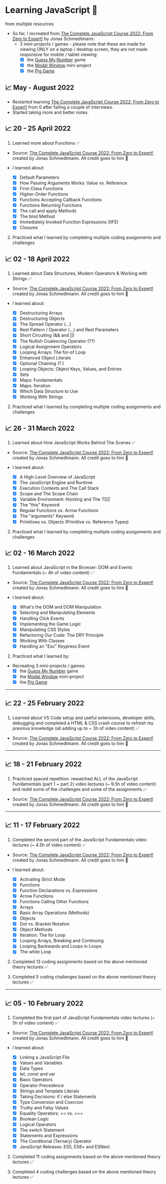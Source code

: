 # Learning JavaScript 🚀

from multiple resources

- So far, I recreated from [The Complete JavaScript Course 2022: From Zero to Expert!](https://www.udemy.com/course/the-complete-javascript-course/) by Jonas Schmedtmann:
  - 3 mini-projects / games - please note that these are made for viewing ONLY on a laptop / desktop screen, they are not made responsive for mobile / tablet viewing:
    - [x] the [Guess My Number](https://guess-my-number-js-webdevprc.netlify.app/) game
    - [x] the [Modal Window](https://modal-window-js-webdevprc.netlify.app/) mini-project
    - [x] the [Pig Game](https://pig-game-js-webdevprc.netlify.app/)

## 📈 May - August 2022

- Restarted learning [The Complete JavaScript Course 2022: From Zero to Expert!](https://www.udemy.com/course/the-complete-javascript-course/) from 0 after failing a couple of interviews.
- Started taking more and better notes.

## 📈 20 - 25 April 2022

1. Learned more about Functions ✅

- Source: [The Complete JavaScript Course 2022: From Zero to Expert!](https://www.udemy.com/course/the-complete-javascript-course/) created by Jonas Schmedtmann. All credit goes to him 🙏

- I learned about:
  - [x] Default Parameters
  - [x] How Passing Arguments Works: Value vs. Reference
  - [x] First-Class Functions
  - [x] Higher-Order Functions
  - [x] Functions Accepting Callback Functions
  - [x] Functions Returning Functions
  - [x] The call and apply Methods
  - [x] The bind Method
  - [x] Immediately Invoked Function Expressions (IIFE)
  - [x] Closures

2. Practiced what I learned by completing multiple coding assignments and challenges

## 📈 02 - 18 April 2022

1. Learned about Data Structures, Modern Operators & Working with Strings ✅

- Source: [The Complete JavaScript Course 2022: From Zero to Expert!](https://www.udemy.com/course/the-complete-javascript-course/) created by Jonas Schmedtmann. All credit goes to him 🙏

- I learned about:
  - [x] Destructuring Arrays
  - [x] Destructuring Objects
  - [x] The Spread Operator (...)
  - [x] Rest Pattern / Operator (...) and Rest Parameters
  - [x] Short Circuiting (&& and ||)
  - [x] The Nullish Coalescing Operator (??)
  - [x] Logical Assignment Operators
  - [x] Looping Arrays: The for-of Loop
  - [x] Enhanced Object Literals
  - [x] Optional Chaining (?.)
  - [x] Looping Objects: Object Keys, Values, and Entries
  - [x] Sets
  - [x] Maps: Fundamentals
  - [x] Maps: Iteration
  - [x] Which Data Structure to Use
  - [x] Working With Strings

2. Practiced what I learned by completing multiple coding assignments and challenges

## 📈 26 - 31 March 2022

1. Learned about How JavaScript Works Behind The Scenes ✅

- Source: [The Complete JavaScript Course 2022: From Zero to Expert!](https://www.udemy.com/course/the-complete-javascript-course/) created by Jonas Schmedtmann. All credit goes to him 🙏

- I learned about:
  - [x] A High-Level Overview of JavaScript
  - [x] The JavaScript Engine and Runtime
  - [x] Execution Contexts and The Call Stack
  - [x] Scope and The Scope Chain
  - [x] Variable Environment: Hoisting and The TDZ
  - [x] The "this" Keyword
  - [x] Regular Functions vs. Arrow Functions
  - [x] The "arguments" Keyword
  - [x] Primitives vs. Objects (Primitive vs. Reference Types)

2. Practiced what I learned by completing multiple coding assignments and challenges

## 📈 02 - 16 March 2022

1. Learned about JavaScript in the Browser: DOM and Events Fundamentals (~ 4h of video content) ✅

- Source: [The Complete JavaScript Course 2022: From Zero to Expert!](https://www.udemy.com/course/the-complete-javascript-course/) created by Jonas Schmedtmann. All credit goes to him 🙏

- I learned about:
  - [x] What's the DOM and DOM Manipulation
  - [x] Selecting and Manipulating Elements
  - [x] Handling Click Events
  - [x] Implementing the Game Logic
  - [x] Manipulating CSS Styles
  - [x] Refactoring Our Code: The DRY Principle
  - [x] Working With Classes
  - [x] Handling an "Esc" Keypress Event

2. Practiced what I learned by:

- Recreating 3 mini-projects / games:
  - [x] the [Guess My Number](https://guess-my-number-js-webdevprc.netlify.app/) game
  - [x] the [Modal Window](https://modal-window-js-webdevprc.netlify.app/) mini-project
  - [x] the [Pig Game](https://pig-game-js-webdevprc.netlify.app/)

---

## 📈 22 - 25 February 2022

1. Learned about VS Code setup and useful extensions, developer skills, debugging and completed a HTML & CSS crash course to refresh my previous knowledge (all adding up to ~ 3h of video content) ✅

- Source: [The Complete JavaScript Course 2022: From Zero to Expert!](https://www.udemy.com/course/the-complete-javascript-course/) created by Jonas Schmedtmann. All credit goes to him 🙏

---

## 📈 18 - 21 February 2022

1. Practiced spaced repetition: rewatched ALL of the JavaScript Fundamentals (part 1 + part 2) video lectures (~ 9.5h of video content) and redid some of the challenges and some of the assignments ✅

- Source: [The Complete JavaScript Course 2022: From Zero to Expert!](https://www.udemy.com/course/the-complete-javascript-course/) created by Jonas Schmedtmann. All credit goes to him 🙏

---

## 📈 11 - 17 February 2022

1. Completed the second part of the JavaScript Fundamentals video lectures (~ 4.5h of video content) ✅

- Source: [The Complete JavaScript Course 2022: From Zero to Expert!](https://www.udemy.com/course/the-complete-javascript-course/) created by Jonas Schmedtmann. All credit goes to him 🙏

- I learned about:
  - [x] Activating Strict Mode
  - [x] Functions
  - [x] Function Declarations vs. Expressions
  - [x] Arrow Functions
  - [x] Functions Calling Other Functions
  - [x] Arrays
  - [x] Basic Array Operations (Methods)
  - [x] Objects
  - [x] Dot vs. Bracket Notation
  - [x] Object Methods
  - [x] Iteration: The for Loop
  - [x] Looping Arrays, Breaking and Continuing
  - [x] Looping Backwards and Loops in Loops
  - [x] The while Loop

2. Completed 13 coding assignments based on the above mentioned theory lectures ✅

3. Completed 5 coding challenges based on the above mentioned theory lectures ✅

---

## 📈 05 - 10 February 2022

1. Completed the first part of JavaScript Fundamentals video lectures (~ 5h of video content) ✅

- Source: [The Complete JavaScript Course 2022: From Zero to Expert!](https://www.udemy.com/course/the-complete-javascript-course/) created by Jonas Schmedtmann. All credit goes to him 🙏

- I learned about:
  - [x] Linking a JavaScript File
  - [x] Values and Variables
  - [x] Data Types
  - [x] let, const and var
  - [x] Basic Operators
  - [x] Operator Precedence
  - [x] Strings and Template Literals
  - [x] Taking Decisions: if / else Statements
  - [x] Type Conversion and Coercion
  - [x] Truthy and Falsy Values
  - [x] Equality Operators: == vs. ===
  - [x] Boolean Logic
  - [x] Logical Operators
  - [x] The switch Statement
  - [x] Statements and Expressions
  - [x] The Conditional (Ternary) Operator
  - [x] JavaScript Releases: ES5, ES6+ and ESNext

2. Completed 11 coding assignments based on the above mentioned theory lectures ✅

3. Completed 4 coding challenges based on the above mentioned theory lectures ✅
